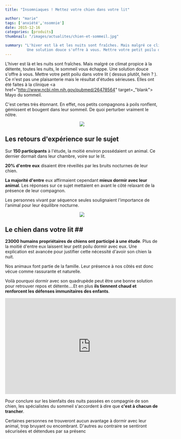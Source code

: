 ```yaml
---
title: "Insomniaques ! Mettez votre chien dans votre lit"

author: "marie"
tags: ['anxiété','nsomnie']
date: 2015-12-16
categories: [produits]
thumbnail: "/images/actualites/chien-et-sommeil.jpg"

summary: "L'hiver est là et les nuits sont fraîches. Mais malgré ce climat propice à la détente, toutes les nuits, le sommeil vous échappe.
          Une solution douce s'offre à vous. Mettre votre petit poilu dans votre lit ( dessus plutôt, hein ? ). Ce n'est pas une plaisanterie mais le résultat d'études sérieuses. Elles  ont été faites à la clinique Mayo du sommeil....."
---
```


L'hiver est là et les nuits sont fraîches. Mais malgré ce climat propice à la détente, toutes les nuits, le sommeil vous échappe.
Une solution douce s'offre à vous. Mettre votre petit poilu dans votre lit ( dessus plutôt, hein ? ). Ce n'est pas une plaisanterie mais le résultat d'études sérieuses. Elles  ont été faites à la clinique <a href="http://www.ncbi.nlm.nih.gov/pubmed/26478564" target=_"blank"> Mayo du sommeil</a>.

C'est certes très étonnant. En effet, nos petits compagnons à poils ronflent, gémissent et bougent dans leur sommeil. De quoi perturber vraiment le nôtre.



<p align="center"><img src="/images/actualites/dogs-in-bed.jpg"class="img-responsive"></p>




## Les retours d'expérience sur le sujet ##
Sur <b>150 participants</b> à l'étude, la moitié environ possédaient un animal. Ce dernier dormait dans leur chambre, voire sur le lit.

<b>20% d'entre eux</b> disaient être réveillés par les bruits nocturnes de leur chien.

<b>La majorité d'entre</b> eux affirmaient cependant <b>mieux dormir avec leur animal</b>. Les réponses sur ce sujet mettaient en avant le côté relaxant de la présence de leur compagnon.

Les personnes vivant par séquence seules soulignaient l'importance de l'animal pour leur équilibre nocturne.

<p align="center"><img src="/images/actualites/chien-protege-enfant.jpg"class="img-responsive"></p>





## Le chien dans votre lit ##

 <b>23000 humains propriétaires de chiens ont participé à une étude</b>. Plus de la moitié d'entre eux laissent leur petit poilu dormir avec eux.
Une explication est avancée pour justifier cette nécessité d'avoir son chien la nuit.

Nos animaux font partie de la famille. Leur présence à nos côtés est donc vécue comme rassurante et naturelle.

Voilà pourquoi dormir avec son quadrupède peut être une bonne solution pour retrouver repos et détente....Et en plus <b>ils tiennent chaud et renforcent les défenses immunitaires des enfants</b>.


<p align="center"><iframe width="560" height="315" src="https://www.youtube.com/embed/S64HU08QHHI" frameborder="0" allowfullscreen></iframe></p>

Pour conclure sur les bienfaits des nuits passées en compagnie de son chien, les spécialistes du sommeil s'accordent à dire que <b>c'est à chacun de trancher</b>.

Certaines personnes ne trouveront aucun avantage à dormir avec leur animal, trop bruyant ou encombrant. D'autres au contraire se sentiront sécurisées et détendues par sa présenc